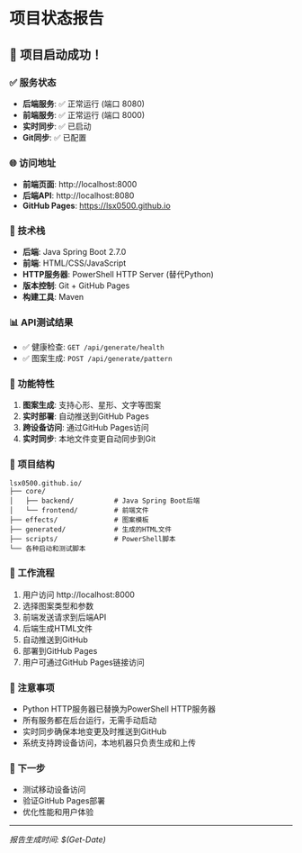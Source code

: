 # 项目状态报告

## 🎉 项目启动成功！

### ✅ 服务状态
- **后端服务**: ✅ 正常运行 (端口 8080)
- **前端服务**: ✅ 正常运行 (端口 8000)
- **实时同步**: ✅ 已启动
- **Git同步**: ✅ 已配置

### 🌐 访问地址
- **前端页面**: http://localhost:8000
- **后端API**: http://localhost:8080
- **GitHub Pages**: https://lsx0500.github.io

### 🔧 技术栈
- **后端**: Java Spring Boot 2.7.0
- **前端**: HTML/CSS/JavaScript
- **HTTP服务器**: PowerShell HTTP Server (替代Python)
- **版本控制**: Git + GitHub Pages
- **构建工具**: Maven

### 📊 API测试结果
- ✅ 健康检查: `GET /api/generate/health`
- ✅ 图案生成: `POST /api/generate/pattern`

### 🚀 功能特性
1. **图案生成**: 支持心形、星形、文字等图案
2. **实时部署**: 自动推送到GitHub Pages
3. **跨设备访问**: 通过GitHub Pages访问
4. **实时同步**: 本地文件变更自动同步到Git

### 📁 项目结构
```
lsx0500.github.io/
├── core/
│   ├── backend/          # Java Spring Boot后端
│   └── frontend/         # 前端文件
├── effects/              # 图案模板
├── generated/            # 生成的HTML文件
├── scripts/              # PowerShell脚本
└── 各种启动和测试脚本
```

### 🔄 工作流程
1. 用户访问 http://localhost:8000
2. 选择图案类型和参数
3. 前端发送请求到后端API
4. 后端生成HTML文件
5. 自动推送到GitHub
6. 部署到GitHub Pages
7. 用户可通过GitHub Pages链接访问

### 📝 注意事项
- Python HTTP服务器已替换为PowerShell HTTP服务器
- 所有服务都在后台运行，无需手动启动
- 实时同步确保本地变更及时推送到GitHub
- 系统支持跨设备访问，本地机器只负责生成和上传

### 🎯 下一步
- 测试移动设备访问
- 验证GitHub Pages部署
- 优化性能和用户体验

---
*报告生成时间: $(Get-Date)* 